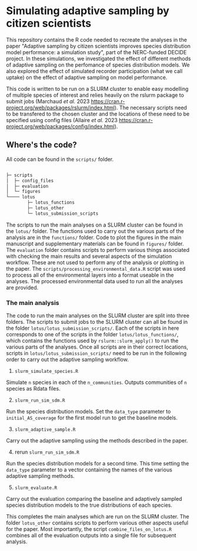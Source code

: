 # Simulating adaptive sampling by citizen scientists  

This repository contains the R code needed to recreate the analyses in the paper "Adaptive sampling by citizen scientists improves species distribution model performance: a simulation study", part of the NERC-funded DECIDE project. In these simulations, we investigated the effect of different methods of adaptive sampling on the perfomance of species distribution models. We also explored the effect of simulated recorder participation (what we call uptake) on the effect of adaptive sampling on model performance.  

This code is written to be run on a SLURM cluster to enable easy modelling of multiple species of interest and relies heavily on the rslurm package to submit jobs (Marchaud _et al._ 2023 https://cran.r-project.org/web/packages/rslurm/index.html). The necessary scripts need to be transfered to the chosen cluster and the locations of these need to be specified using config files (Allaire _et al._ 2023 https://cran.r-project.org/web/packages/config/index.html). 

## Where's the code?

All code can be found in the `scripts/` folder.

```bash

├─ scripts
│  ├─ config_files
│  ├─ evaluation
│  └─ figures
└──── lotus
        ├─ lotus_functions
        ├─ lotus_other
        └─ lotus_submission_scripts

```

The scripts to run the main analyses on a SLURM cluster can be found in the `lotus/` folder. The functions used to carry out the various parts of the analysis are in the `functions/` folder. Code to plot the figures in the main manuscript and supplementary materials can be found in `figures/` folder. The `evaluation` folder contains scripts to perform various things associated with checking the main results and several aspects of the simulation workflow. These are not used to perform any of the analysis or plotting in the paper. The `scripts/processing_environmental_data.R` script was used to process all of the environmental layers into a format useable in the analyses. The processed environmental data used to run all the analyses are provided. 

### The main analysis

The code to run the main analyses on the SLURM cluster are split into three folders. The scripts to submit jobs to the SLURM cluster can all be found in the folder `lotus/lotus_submission_scripts/`. Each of the scripts in here corresponds to one of the scripts in the folder `lotus/lotus_functions/`, which contains the functions used by `rslurm::slurm_apply()` to run the various parts of the analyses. Once all scripts are in their correct locations, scripts in `lotus/lotus_submission_scripts/` need to be run in the following order to carry out the adaptive sampling workflow.

1. `slurm_simulate_species.R`

Simulate `n` species in each of the `n_communities`. Outputs communities of `n` species as Rdata files.


2. `slurm_run_sim_sdm.R`

Run the species distribution models. Set the `data_type` parameter to `initial_AS_coverage` for the first model run to get the baseline models.


3. `slurm_adaptive_sample.R`

Carry out the adaptive sampling using the methods described in the paper.


4. rerun `slurm_run_sim_sdm.R`

Run the species distribution models for a second time. This time setting the  `data_type` parameter to a vector containing the names of the various adaptive sampling methods.


5. `slurm_evaluate.R`

Carry out the evaluation comparing the baseline and adaptively sampled species distribution models to the true distributions of each species.

This completes the main analyses which are run on the SLURM cluster. The folder `lotus_other` contains scripts to perform various other aspects useful for the paper. Most importantly, the script `combine_files_on_lotus.R` combines all of the evaluation outputs into a single file for subsequent analysis.
